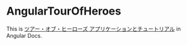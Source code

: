 # AngularTourOfHeroes

This is [ツアー・オブ・ヒーローズ アプリケーションとチュートリアル](https://angular.jp/tutorial) in Angular Docs.
